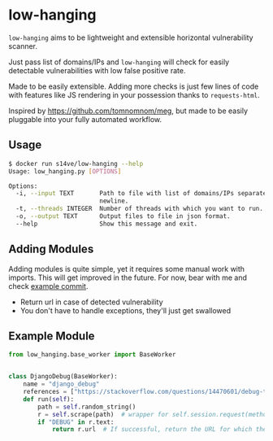 # low-hanging
`low-hanging` aims to be lightweight and extensible horizontal vulnerability scanner. 

Just pass list of domains/IPs and `low-hanging` will check for easily detectable vulnerabilities with low false positive rate.

Made to be easily extensible. Adding more checks is just few lines of code with features like JS rendering in your possession thanks to `requests-html`.

Inspired by https://github.com/tomnomnom/meg, but made to be easily pluggable into your fully automated workflow.

## Usage
```bash
$ docker run s14ve/low-hanging --help
Usage: low_hanging.py [OPTIONS]

Options:
  -i, --input TEXT       Path to file with list of domains/IPs separated by
                         newline.
  -t, --threads INTEGER  Number of threads with which you want to run.
  -o, --output TEXT      Output files to file in json format.
  --help                 Show this message and exit.
``` 

## Adding Modules
Adding modules is quite simple, yet it requires some manual work with imports. This will get improved in the future.
For now, bear with me and check [example commit](https://github.com/janmasarik/low-hanging/commit/e2ebe80a3bb8f7c7e02c73c48e8caaeb847f18c9).

- Return url in case of detected vulnerability
- You don't have to handle exceptions, they'll just get swallowed
## Example Module
```python
from low_hanging.base_worker import BaseWorker


class DjangoDebug(BaseWorker):
    name = "django_debug"
    references = ["https://stackoverflow.com/questions/14470601/debug-true-django"]
    def run(self):
        path = self.random_string()
        r = self.scrape(path)  # wrapper for self.session.request(method, urljoin(self.domain, path), timeout=5)
        if "DEBUG" in r.text:
            return r.url  # If successful, return the URL for which the exploit is valid
```
